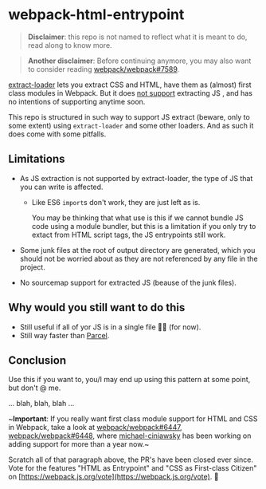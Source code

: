 # webpack-html-entrypoint

> **Disclaimer**: this repo is not named to reflect what it is meant to do, read along to know more.

> **Another disclaimer**: Before continuing anymore, you may also want to consider reading [webpack/webpack#7589](https://github.com/webpack/webpack/issues/7589).

[extract-loader](https://github.com/peerigon/extract-loader) lets you extract CSS and HTML, have them as (almost) first class modules in Webpack. But it does [not support](https://github.com/peerigon/extract-loader/issues/6) extracting JS , and has no intentions of supporting anytime soon.

This repo is structured in such way to support JS extract (beware, only to some extent) using `extract-loader` and some other loaders. And as such it does come with some pitfalls.


## Limitations

- As JS extraction is not supported by extract-loader, the type of JS that you can write is affected.
  - Like ES6 `import`s don't work, they are just left as is.

    You may be thinking that what use is this if we cannot bundle JS code using a module bundler, but this is a limitation if you only try to extact from HTML script tags, the JS entrypoints still work.

- Some junk files at the root of output directory are generated, which you should not be worried about as they are not referenced by any file in the project.

- No sourcemap support for extracted JS (beause of the junk files).


## Why would you still want to do this

- Still useful if all of yor JS is in a single file 🤷‍♂️ (for now).
- Still way faster than [Parcel](https://github.com/parcel-bundler/parcel).


## Conclusion

Use this if you want to, you/I may end up using this pattern at some point, but don't @ me.

... blah, blah, blah ...

~**Important**: If you really want first class module support for HTML and CSS in Webpack, take a look at [webpack/webpack#6447](https://github.com/webpack/webpack/pull/6447), [webpack/webpack#6448](https://github.com/webpack/webpack/pull/6448), where [michael-ciniawsky](https://github.com/michael-ciniawsky) has been working on adding support for more than a year now.~

Scratch all of that paragraph above, the PR's have been closed ever since. Vote for the features "HTML as Entrypoint" and "CSS as First-class Citizen" on [https://webpack.js.org/vote](https://webpack.js.org/vote). 🙏
